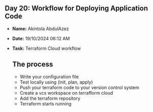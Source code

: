 ## Day 20: Workflow for Deploying Application Code

- **Name:** Akintola AbdulAzez
- **Date:** 19/10/2024  06:12 AM 
- **Task:** Terraform Cloud workflow

  ## The process
  - Write your configuration file
  - Test locally using (init, plan, apply)
  - Push your terraform code to your version control system
  - Create a vcs workspace on terrafform cloud
  - Add the terraform repository
  - Terraform starts running

